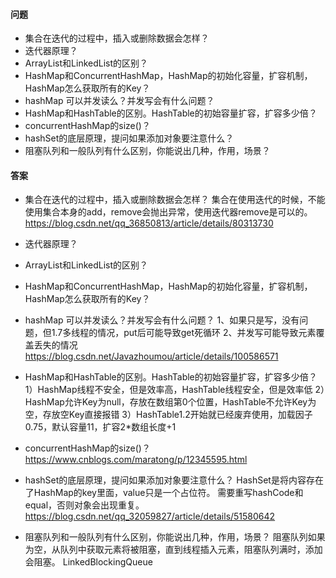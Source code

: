 #### 问题

+ 集合在迭代的过程中，插入或删除数据会怎样？
+ 迭代器原理？
+ ArrayList和LinkedList的区别？
+ HashMap和ConcurrentHashMap，HashMap的初始化容量，扩容机制，HashMap怎么获取所有的Key？
+ hashMap 可以并发读么？并发写会有什么问题？
+ HashMap和HashTable的区别。HashTable的初始容量扩容，扩容多少倍？
+ concurrentHashMap的size()？
+ hashSet的底层原理，提问如果添加对象要注意什么？
+ 阻塞队列和一般队列有什么区别，你能说出几种，作用，场景？

#### 答案

+ 集合在迭代的过程中，插入或删除数据会怎样？
集合在使用迭代的时候，不能使用集合本身的add，remove会抛出异常，使用迭代器remove是可以的。
https://blog.csdn.net/qq_36850813/article/details/80313730


+ 迭代器原理？
+ ArrayList和LinkedList的区别？
+ HashMap和ConcurrentHashMap，HashMap的初始化容量，扩容机制，HashMap怎么获取所有的Key？


+ hashMap 可以并发读么？并发写会有什么问题？
1、如果只是写，没有问题，但1.7多线程的情况，put后可能导致get死循环
2、并发写可能导致元素覆盖丢失的情况
https://blog.csdn.net/Javazhoumou/article/details/100586571


+ HashMap和HashTable的区别。HashTable的初始容量扩容，扩容多少倍？
1）HashMap线程不安全，但是效率高，HashTable线程安全，但是效率低
2）HashMap允许Key为null，存放在数组第0个位置，HashTable不允许Key为空，存放空Key直接报错
3）HashTable1.2开始就已经废弃使用，加载因子0.75，默认容量11，扩容2*数组长度+1


+ concurrentHashMap的size()？
https://www.cnblogs.com/maratong/p/12345595.html


+ hashSet的底层原理，提问如果添加对象要注意什么？
HashSet是将内容存在了HashMap的key里面，value只是一个占位符。
需要重写hashCode和equal，否则对象会出现重复。
https://blog.csdn.net/qq_32059827/article/details/51580642


+ 阻塞队列和一般队列有什么区别，你能说出几种，作用，场景？
阻塞队列如果为空，从队列中获取元素将被阻塞，直到线程插入元素，阻塞队列满时，添加会阻塞。
LinkedBlockingQueue
